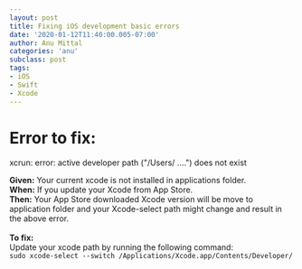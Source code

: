 ```yaml
---
layout: post
title: Fixing iOS development basic errors
date: '2020-01-12T11:40:00.005-07:00'
author: Anu Mittal
categories: 'anu'
subclass: post
tags:
- iOS
- Swift
- Xcode
---
```


# Error to fix:

xcrun: error: active developer path ("/Users/ ....") does not exist


**Given:** Your current xcode is not installed in applications folder.\
**When:** If you update your Xcode from App Store.\
**Then:**  Your App Store downloaded Xcode version will be move to application folder
and your Xcode-select path might change and result in the above error.\
<br>
**To fix:**\
Update your xcode path by running the following command:\
`sudo xcode-select --switch /Applications/Xcode.app/Contents/Developer/`
